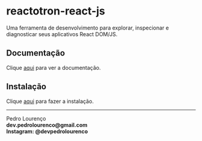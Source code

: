 # reactotron-react-js

Uma ferramenta de desenvolvimento para explorar, inspecionar e diagnosticar seus aplicativos React DOM/JS.

## Documentação

Clique [aqui](https://github.com/infinitered/reactotron-react-js) para ver a documentação.

## Instalação

Clique [aqui](https://www.npmjs.com/package/reactotron-react-js) para fazer a instalação.

<hr>
<stong>Pedro Lourenço</strong><br>
<Strong>dev.pedrolourenco@gmail.com</strong><br>
<Strong>Instagram: @devpedrolourenco</strong>